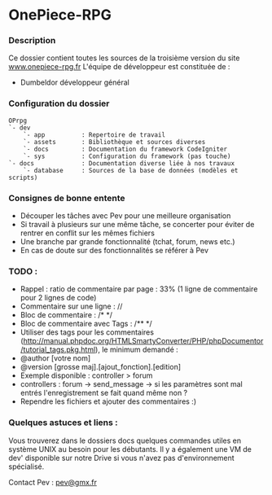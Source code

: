 # OnePiece-RPG

### Description
Ce dossier contient toutes les sources de la troisième version du site www.onepiece-rpg.fr
L'équipe de développeur est constituée de : 
- Dumbeldor développeur général

### Configuration du dossier

	OPrpg
	`- dev
		`- app 			: Repertoire de travail
		`- assets		: Bibliothèque et sources diverses
		`- docs			: Documentation du framework CodeIgniter
		`- sys			: Configuration du framework (pas touche)
	`- docs				: Documentation diverse liée à nos travaux
		`- database		: Sources de la base de données (modèles et scripts)

### Consignes de bonne entente
- Découper les tâches avec Pev pour une meilleure organisation
- Si travail à plusieurs sur une même tâche, se concerter pour éviter de rentrer en conflit sur les mêmes fichiers
- Une branche par grande fonctionnalité (tchat, forum, news etc.)
- En cas de doute sur des fonctionnalités se référer à Pev

### TODO : 
- Rappel : ratio de commentaire par page : 33% (1 ligne de commentaire pour 2 lignes de code)
- Commentaire sur une ligne : //
- Bloc de commentaire : /* */
- Bloc de commentaire avec Tags : /** */
- Utiliser des tags pour les commentaires (http://manual.phpdoc.org/HTMLSmartyConverter/PHP/phpDocumentor/tutorial_tags.pkg.html), le minimum demandé :
 - @author [votre nom]
 - @version [grosse maj].[ajout_fonction].[edition]
 - Exemple disponible : controller > forum
- controllers : forum -> send_message -> si les paramètres sont mal entrés l'enregistrement se fait quand même non ?
- Rependre les fichiers et ajouter des commentaires :)

### Quelques astuces et liens : 
Vous trouverez dans le dossiers docs quelques commandes utiles en système UNIX au besoin pour les débutants. 
Il y a également une VM de dev' disponible sur notre Drive si vous n'avez pas d'environnement spécialisé.

Contact Pev : pev@gmx.fr